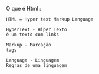 O que é Html :

    HTML = Hyper text Markup Language

    HyperText - Hiper Texto
    é um texto com links

    Markup - Marcação
    tags

    Language - Linguagem
    Regras de uma linguagem


    
